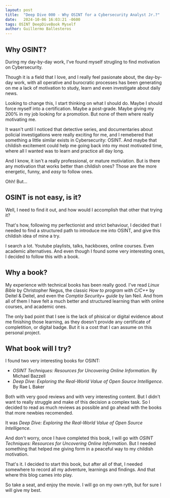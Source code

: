 ```yaml
---
layout: post
title:  "Deep Dive 000 - Why OSINT for a Cybersecurity Analyst Jr.?"
date:   2024-10-06 16:03:21 -0600
tags: OSINT DeepDiveBook Myself
author: Guillermo Ballesteros
---
```



## Why OSINT?

During my day-by-day work, I've found myself strugling to find motivation on Cybersecurity.

Though it is a field that I love, and I really feel pasionate about, the day-by-day work, with all operative and burocratic processes has been generating on me a lack of motivation to study, learn and even investigate about daily news.

Looking to change this, I start thinking on what I should do. Maybe I should force myself into a certification. Maybe a post-grade. Maybe giving my 200% in my job looking for a promotion. But none of them where really motivating me.

It wasn't until I noticed that detective series, and documentaries about policial investigations were really exciting for me, and I remebered that something a little similar exists in Cybersecurity: OSINT. And maybe that childish excitement could help me going back into my most motivated time, where all I wanted was to learn and practice all day long.

And I know, it isn't a really professional, or mature motiviation. But is there any motivation that works better than childish ones? Those are the more energetic, funny, and _easy_ to follow ones.

Ohh! But... 

## OSINT is not easy, is it?

Well, I need to find it out, and how would I accomplish that other that trying it?

That's how, following my perfectionist and strict behaviour, I decided that I needed to find a structured path to introduce me into OSINT, and give this childish idea of mine a try.

I search a lot. Youtube playlists, talks, hackboxes, online courses. Even academic alternatives.
And even though I found some very interesting ones, I decided to follow this with a book.

## Why a book?

My experience with technical books has been really good. I've read _Linux Bible_ by Christopher Negus, the classic _How to program with C/C++_ by Deitel & Deitel, and even the _Comptia Security+ guide_ by Ian Neil. And from all of them I have felt a much better and structured learning than with online courses, and academic ones.

The only bad point that I see is the lack of phisical or digital evidence about me finishing those learning, as they doesn't provide any certificate of completition, or digital badge. But it is a cost that I can assume on this personal project.

## What book will I try?

I found two very interesting books for OSINT:

- _OSINT Techniques: Resources for Uncovering Online Information_. By Michael Bazzell
- _Deep Dive: Exploring the Real-World Value of Open Source Intelligence_. By Rae L Baker

Both with very good reviews and with very interesting content. But I didn't want to really struggle and make of this decision a complex task. So I decided to read as much reviews as possible and go ahead with the books that more newbies recomended.

It was _Deep Dive: Exploring the Real-World Value of Open Source Intelligence_.

And don't worry, once I have completed this book, I will go with _OSINT Techniques: Resources for Uncovering Online Information_. But I needed something that helped me giving form in a peaceful way to my childish motivation.

That's it. I decided to start this book, but after all of that, I needed somewhere to record all my adventure, learnings and findings. And that where this blog cames into play.

So take a seat, and enjoy the movie. I will go on my own ryth, but for sure I will give my best.